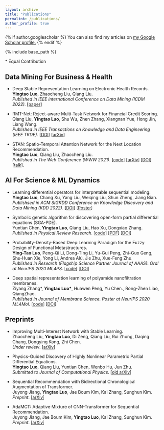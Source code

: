 ```yaml
---
layout: archive
title: "Publications"
permalink: /publications/
author_profile: true
---
```


{% if author.googlescholar %}
  You can also find my articles on <u><a href="{{author.googlescholar}}">my Google Scholar profile</a>.</u>
{% endif %}

{% include base_path %}

\* Equal Contribution 
  
## Data Mining For Business & Health
* Deep Stable Representation Learning on Electronic Health Records.  
__Yingtao Luo__, Zhaocheng Liu, Qiang Liu.  
*Published in IEEE International Conference on Data Mining (ICDM 2022)*.  [[paper](https://github.com/yingtaoluo/yingtaoluo.github.io/blob/master/_publications/Causal_Healthcare_Embedding.pdf)]  

* RMT-Net: Reject-aware Multi-Task Network for Financial Credit Scoring.  
Qiang Liu, __Yingtao Luo__, Shu Wu, Zhen Zhang, Xiangnan Yue, Hong Jin, Liang Wang.  
*Published in IEEE Transactions on Knowledge and Data Engineering (IEEE TKDE)*. [[DOI](https://doi.org/10.1109/TKDE.2022.3179025)]  [[arXiv](https://arxiv.org/abs/2206.00568)]  

* STAN: Spatio-Temporal Attention Network for the Next Location Recommendation.  
__Yingtao Luo__, Qiang Liu, Zhaocheng Liu.  
*Published in The Web Conference (WWW 2021)*. [[code](https://github.com/yingtaoluo/Spatial-Temporal-Attention-Network-for-POI-Recommendation)]  [[arXiv](https://arxiv.org/abs/2102.04095)]  [[DOI](https://doi.org/10.1145/3442381.3449998)]  [[talk](https://www.youtube.com/watch?v=ajNzESvOvzs)].

## AI For Science & ML Dynamics
* Learning differential operators for interpretable sequential modeling.  
__Yingtao Luo__, Chang Xu, Yang Liu, Weiqing Liu, Shun Zheng, Jiang Bian.  
*Publishsed in ACM SIGKDD Conference on Knowledge Discovery and Data Mining (KDD 2022)*.  [[DOI](https://doi.org/10.1145/3534678.3539245)]  [[Poster](https://github.com/yingtaoluo/yingtaoluo.github.io/blob/master/_publications/LDO_poster.pdf)]

* Symbolic genetic algorithm for discovering open-form partial differential equations (SGA-PDE).  
Yuntian Chen, __Yingtao Luo__, Qiang Liu, Hao Xu, Dongxiao Zhang.  
*Published in Physical Review Research*. [[code](https://github.com/yingtaoluo/PDE-Discovery-with-Evolutionary-Tree-Search)]  [[PDF](https://journals.aps.org/prresearch/pdf/10.1103/PhysRevResearch.4.023174)]  [[DOI](https://doi.org/10.1103/PhysRevResearch.4.023174)]

* Probability-Density-Based Deep Learning Paradigm for the Fuzzy Design of Functional Metastructures.  
__Ying-Tao Luo__, Peng-Qi Li, Dong-Ting Li, Yu-Gui Peng, Zhi-Guo Geng,  
Shu-Huan Xie, Yong Li, Andrea Alù, Jie Zhu, Xue-Feng Zhu.  
*Published in Research (Flagship Science Partner Journal of AAAS). Oral at NeurIPS 2020 ML4PS*. [[code](http://github.com/yingtaoluo/Probabilistic-density-network)]  [[DOI](https://doi.org/10.34133/2020/8757403)]
  
* Deep spatial representation learning of polyamide nanofiltration membranes.  
Ziyang Zhang\*, __Yingtao Luo\*__, Huawen Peng, Yu Chen., Rong-Zhen Liao, QiangZhao.  
*Published in Journal of Membrane Science. Poster at NeurIPS 2020 ML4Mol*. [[code](https://github.com/yingtaoluo/Nanofiltration-Membrane-Deep-Learning)]  [[DOI](https://doi.org/10.1016/j.memsci.2020.118910)] 

## Preprints
* Improving Multi-Interest Network with Stable Learning.  
Zhaocheng Liu, __Yingtao Luo__, Di Zeng, Qiang Liu, Rui Zhong, Daqing Chang, Dongying Kong, Zhi Chen.  
*Under review*.  [[arXiv](https://arxiv.org/abs/2207.07910)]

* Physics-Guided Discovery of Highly Nonlinear Parametric Partial Differential Equations.  
__Yingtao Luo__, Qiang Liu, Yuntian Chen, Wenbo Hu, Jun Zhu.  
*Submitted to Journal of Computational Physics*. [[old arXiv](https://arxiv.org/abs/2106.01078)]

* Sequential Recommendation with Bidirectional Chronological Augmentation of Transformer.  
Juyong Jiang,  __Yingtao Luo__, Jae Boum Kim, Kai Zhang, Sunghun Kim.  
*Preprint*. [[arXiv](https://arxiv.org/pdf/2112.06460.pdf)]   

* AdaMCT: Adaptive Mixture of CNN-Transformer for Sequential Recommendation.  
Juyong Jiang, Jae Boum Kim, __Yingtao Luo__, Kai Zhang, Sunghun Kim.  
*Preprint*. [[arXiv](https://arxiv.org/abs/2205.08776)]  
